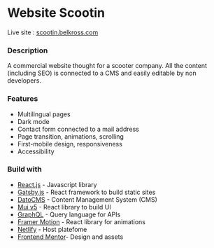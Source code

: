 # Website Scootin

Live site : [scootin.belkross.com](https://scootin.belkross.com/)

### Description

A commercial website thought for a scooter company. All the content (including SEO) is
connected to a CMS and easily editable by non developers.

### Features

- Multilingual pages
- Dark mode
- Contact form connected to a mail address
- Page transition, animations, scrolling
- First-mobile design, responsiveness
- Accessibility

### Build with

- [React.js](https://reactjs.org/) - Javascript library
- [Gatsby.js](https://www.gatsbyjs.com/) - React framework to build static sites
- [DatoCMS](https://www.datocms.com/) - Content Management System (CMS)
- [Mui v5](https://mui.com/) - React library to build UI
- [GraphQL](https://graphql.org/) - Query language for APIs
- [Framer Motion](https://www.framer.com/motion/) - React library for animations
- [Netlify](https://www.netlify.com/) - Host platefome
- [Frontend Mentor](https://www.frontendmentor.io/home)- Design and assets
